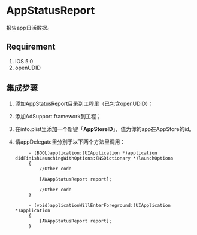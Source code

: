 AppStatusReport
===============

报告app日活数据。

## Requirement
1. iOS 5.0
2. openUDID

## 集成步骤
1. 添加AppStatusReport目录到工程里（已包含openUDID）；
2. 添加AdSupport.framework到工程；
3. 在info.plist里添加一个新键「**AppStoreID**」，值为你的app在AppStore的id。
4. 请appDelegate里分别于以下两个方法里调用：

			- (BOOL)application:(UIApplication *)application didFinishLaunchingWithOptions:(NSDictionary *)launchOptions
			{
			   	//Other code
			   	
			   	[AWAppStatusReport report];
			   	
			   	//Other code
			}
			
			- (void)applicationWillEnterForeground:(UIApplication *)application
			{
			    [AWAppStatusReport report];
			}
